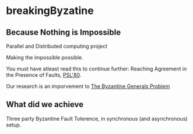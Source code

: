 # breakingByzatine
## Because Nothing is Impossible

Parallel and Distributed computing project

Making the impossible possible.  

You must have atleast read this to continue further:
Reaching Agreement in the Presence of Faults, [PSL'80](https://lamport.azurewebsites.net/pubs/reaching.pdf).

Our research is an imporvement to [The Byzantine Generals Problem ](https://www.microsoft.com/en-us/research/uploads/prod/2016/12/The-Byzantine-Generals-Problem.pdf)

## What did we achieve
Three party Byzantine Fault Tolerence, in synchronous (and asynchronous) setup.

